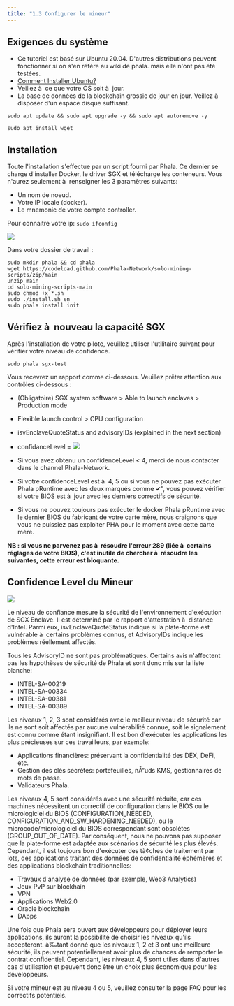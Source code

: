 ```yaml
---
title: "1.3 Configurer le mineur"
---
```


## Exigences du système
- Ce tutoriel est basé sur Ubuntu 20.04. D'autres distributions peuvent fonctionner si on s'en réfère au wiki de phala. mais elle n'ont pas été testées.
- [Comment Installer Ubuntu?](https://doc.ubuntu-fr.org/installation)
- Veillez à  ce que votre OS soit à  jour.
- La base de données de la blockchain grossie de jour en jour. Veillez à  disposer d'un espace disque suffisant.

`sudo apt update && sudo apt upgrade -y && sudo apt autoremove -y`

`sudo apt install wget`
## Installation

Toute l'installation s'effectue par un script fourni par Phala. Ce dernier se charge d'installer Docker, le driver SGX et télécharge les conteneurs.
Vous n'aurez seulement à  renseigner les 3 paramètres suivants:
- Un nom de noeud.
- Votre IP locale (docker).
- Le mnemonic de votre compte controller.

Pour connaitre votre ip:
`sudo ifconfig`

![](/images/docs/poc4-fr/ipdocker.PNG)

Dans votre dossier de travail :

    sudo mkdir phala && cd phala
    wget https://codeload.github.com/Phala-Network/solo-mining-scripts/zip/main
    unzip main
    cd solo-mining-scripts-main
    sudo chmod +x *.sh
    sudo ./install.sh en
    sudo phala install init

## Vérifiez à  nouveau la capacité SGX
Après l'installation de votre pilote, veuillez utiliser l'utilitaire suivant pour vérifier votre niveau de confidence.

`sudo phala sgx-test`

Vous recevrez un rapport comme ci-dessous.
Veuillez prêter attention aux contrôles ci-dessous :
- (Obligatoire) SGX system software > Able to launch enclaves > Production mode
- Flexible launch control > CPU configuration
- isvEnclaveQuoteStatus and advisoryIDs (explained in the next section)
- confidanceLevel =
![](/images/docs/poc4-fr/sgxTest.PNG)

- Si vous avez obtenu un confidenceLevel < 4, merci de nous contacter dans le channel Phala-Network.
- Si votre confidenceLevel est à  4, 5 ou si vous ne pouvez pas exécuter Phala pRuntime avec les deux marqués comme ✔”, vous pouvez vérifier si votre BIOS est à  jour avec les derniers correctifs de sécurité. 
- Si vous ne pouvez toujours pas exécuter le docker Phala pRuntime avec le dernier BIOS du fabricant de votre carte mère, nous craignons que vous ne puissiez pas exploiter PHA pour le moment avec cette carte mère.

**NB : si vous ne parvenez pas à  résoudre l'erreur 289 (liée à  certains réglages de votre BIOS), c'est inutile de chercher à  résoudre les suivantes, cette erreur est bloquante.**

## Confidence Level du Mineur
![](/images/docs/poc4-fr/confidenceLVLtableau.PNG)

Le niveau de confiance mesure la sécurité de l'environnement d'exécution de SGX Enclave. Il est déterminé par le rapport d'attestation à  distance d'Intel. Parmi eux, isvEnclaveQuoteStatus indique si la plate-forme est vulnérable à  certains problèmes connus, et AdvisoryIDs indique les problèmes réellement affectés.

Tous les AdvisoryID ne sont pas problématiques. Certains avis n'affectent pas les hypothèses de sécurité de Phala et sont donc mis sur la liste blanche:
- INTEL-SA-00219
- INTEL-SA-00334
- INTEL-SA-00381
- INTEL-SA-00389

Les niveaux 1, 2, 3 sont considérés avec le meilleur niveau de sécurité car ils ne sont soit affectés par aucune vulnérabilité connue, soit le signalement est connu comme étant insignifiant. Il est bon d'exécuter les applications les plus précieuses sur ces travailleurs, par exemple:

- Applications financières: préservant la confidentialité des DEX, DeFi, etc. 
- Gestion des clés secrètes: portefeuilles, nÅ“uds KMS, gestionnaires de mots de passe.
- Validateurs Phala.

Les niveaux 4, 5 sont considérés avec une sécurité réduite, car ces machines nécessitent un correctif de configuration dans le BIOS ou le micrologiciel du BIOS (CONFIGURATION_NEEDED, CONFIGURATION_AND_SW_HARDENING_NEEDED), ou le microcode/micrologiciel du BIOS correspondant sont obsolètes (GROUP_OUT_OF_DATE). Par conséquent, nous ne pouvons pas supposer que la plate-forme est adaptée aux scénarios de sécurité les plus élevés. Cependant, il est toujours bon d'exécuter des tà¢ches de traitement par lots, des applications traitant des données de confidentialité éphémères et des applications blockchain traditionnelles:

- Travaux d'analyse de données (par exemple, Web3 Analytics)
- Jeux PvP sur blockhain
- VPN
- Applications Web2.0
- Oracle blockchain
- DApps

Une fois que Phala sera ouvert aux développeurs pour déployer leurs applications, ils auront la possibilité de choisir les niveaux qu'ils accepteront. à‰tant donné que les niveaux 1, 2 et 3 ont une meilleure sécurité, ils peuvent potentiellement avoir plus de chances de remporter le contrat confidentiel. Cependant, les niveaux 4, 5 sont utiles dans d'autres cas d'utilisation et peuvent donc être un choix plus économique pour les développeurs.

Si votre mineur est au niveau 4 ou 5, veuillez consulter la page FAQ pour les correctifs potentiels.

